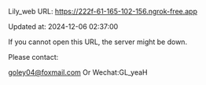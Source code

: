 Lily_web URL: https://222f-61-165-102-156.ngrok-free.app

Updated at: 2024-12-06 02:37:00

If you cannot open this URL, the server might be down.

Please contact: 

goley04@foxmail.com Or Wechat:GL_yeaH